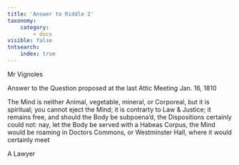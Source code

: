 ```yaml
---
title: 'Answer to Riddle 2'
taxonomy:
    category:
        - docs
visible: false
tntsearch:
    index: true
---
```


<div class="author">Mr Vignoles</div>

<span class="title">Answer to the Question proposed at the last Attic Meeting Jan. 16, 1810</span>

The Mind is neither Animal, vegetable, mineral, or Corporeal, but it is spiritual; you cannot eject the Mind; it is contrarty to Law & Justice; it remains free, and should the Body be subpoena’d, the Dispositions certainly could not: nay, let the Body be served with a Habeas Corpus, the Mind would be roaming in Doctors Commons, or Westminster Hall, where it would certainly meet

A Lawyer
